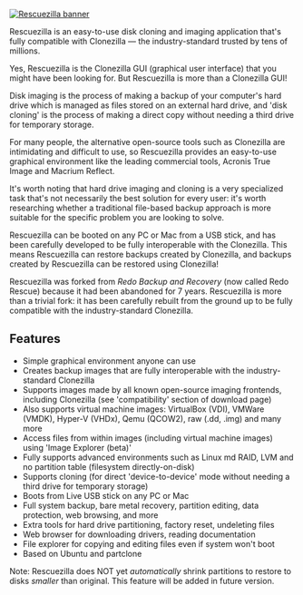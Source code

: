 [![Rescuezilla banner](docs/images/banner.big.png)](https://rescuezilla.com) 

Rescuezilla is an easy-to-use disk cloning and imaging application that's fully compatible with Clonezilla — the industry-standard trusted by tens of millions.

Yes, Rescuezilla is the Clonezilla GUI (graphical user interface) that you might have been looking for. But Rescuezilla is more than a Clonezilla GUI!

Disk imaging is the process of making a backup of your computer's hard drive which is managed as files stored on an external hard drive, and 'disk cloning' is the process of making a direct copy without needing a third drive for temporary storage.

For many people, the alternative open-source tools such as Clonezilla are intimidating and difficult to use, so Rescuezilla provides an easy-to-use graphical environment like the leading commercial tools, Acronis True Image and Macrium Reflect.

It's worth noting that hard drive imaging and cloning is a very specialized task that's not necessarily the best solution for every user: it's worth researching whether a traditional file-based backup approach is more suitable for the specific problem you are looking to solve.

Rescuezilla can be booted on any PC or Mac from a USB stick, and has been carefully developed to be fully interoperable with the Clonezilla. This means Rescuezilla can restore backups created by Clonezilla, and backups created by Rescuezilla can be restored using Clonezilla!

Rescuezilla was forked from _Redo Backup and Recovery_ (now called Redo Rescue) because it had been abandoned for 7 years. Rescuezilla is more than a trivial fork: it has been carefully rebuilt from the ground up to be fully compatible with the industry-standard Clonezilla.

## Features

* Simple graphical environment anyone can use
* Creates backup images that are fully interoperable with the industry-standard Clonezilla
* Supports images made by all known open-source imaging frontends, including Clonezilla (see 'compatibility' section of download page)
* Also supports virtual machine images: VirtualBox (VDI), VMWare (VMDK), Hyper-V (VHDx), Qemu (QCOW2), raw (.dd, .img) and many more
* Access files from within images (including virtual machine images) using 'Image Explorer (beta)'
* Fully supports advanced environments such as Linux md RAID, LVM and no partition table (filesystem directly-on-disk)
* Supports cloning (for direct 'device-to-device' mode without needing a third drive for temporary storage)
* Boots from Live USB stick on any PC or Mac
* Full system backup, bare metal recovery, partition editing, data protection, web browsing, and more
* Extra tools for hard drive partitioning, factory reset, undeleting files
* Web browser for downloading drivers, reading documentation
* File explorer for copying and editing files even if system won't boot
* Based on Ubuntu and partclone

Note: Rescuezilla does NOT yet _automatically_ shrink partitions to restore to disks _smaller_ than original. This feature will be added in future version.

